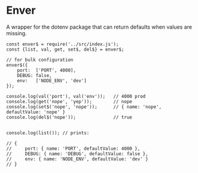 # Enver

A wrapper for the dotenv package
that can return defaults when values are missing.


    const enver$ = require('../src/index.js');
    const {list, val, get, set$, del$} = enver$;

    // for bulk configuration
    enver$({
        port:  ['PORT', 4000],
        DEBUG: false,
        env:   ['NODE_ENV', 'dev']
    });

    console.log(val('port'), val('env'));   // 4000 prod
    console.log(get('nope', 'yep'));        // nope
    console.log(set$('nope', 'nope'));      // { name: 'nope', defaultValue: 'nope' }
    console.log(del$('nope'));              // true


    console.log(list()); // prints:

    // {
    //     port: { name: 'PORT', defaultValue: 4000 },
    //     DEBUG: { name: 'DEBUG', defaultValue: false },
    //     env: { name: 'NODE_ENV', defaultValue: 'dev' }
    // }

